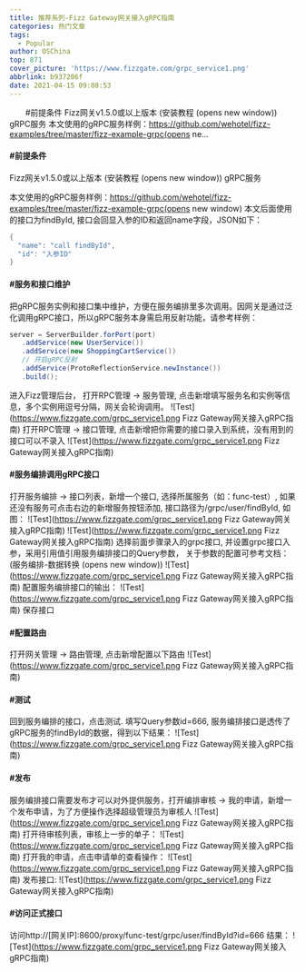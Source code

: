 ```yaml
---
title: 推荐系列-Fizz Gateway网关接入gRPC指南
categories: 热门文章
tags:
  - Popular
author: OSChina
top: 871
cover_picture: 'https://www.fizzgate.com/grpc_service1.png'
abbrlink: b937286f
date: 2021-04-15 09:08:53
---
```


&emsp;&emsp;#前提条件 Fizz网关v1.5.0或以上版本 (安装教程 (opens new window)) gRPC服务 本文使用的gRPC服务样例：https://github.com/wehotel/fizz-examples/tree/master/fizz-example-grpc(opens ne...
<!-- more -->

                                                                                                                                                                                         
#### #前提条件 
 
 Fizz网关v1.5.0或以上版本 (安装教程 (opens new window)) 
 gRPC服务 
 
本文使用的gRPC服务样例：https://github.com/wehotel/fizz-examples/tree/master/fizz-example-grpc(opens new window) 
本文后面使用的接口为findById, 接口会回显入参的ID和返回name字段，JSON如下： 
 
  ```java 
  {
	"name": "call findById",
	"id": "入参ID"
}

  ```  
 
 
#### #服务和接口维护 
把gRPC服务实例和接口集中维护，方便在服务编排里多次调用。因网关是通过泛化调用gRPC接口，所以gRPC服务本身需启用反射功能，请参考样例： 
 
  ```java 
  server = ServerBuilder.forPort(port)
     .addService(new UserService())
     .addService(new ShoppingCartService())
     // 开启gRPC反射
     .addService(ProtoReflectionService.newInstance())
     .build();

  ```  
 
进入Fizz管理后台， 打开RPC管理 -> 服务管理, 点击新增填写服务名和实例等信息，多个实例用逗号分隔，网关会轮询调用。 
![Test](https://www.fizzgate.com/grpc_service1.png Fizz Gateway网关接入gRPC指南) 
打开RPC管理 -> 接口管理, 点击新增把你需要的接口录入到系统，没有用到的接口可以不录入 
![Test](https://www.fizzgate.com/grpc_service1.png Fizz Gateway网关接入gRPC指南) 
 
#### #服务编排调用gRPC接口 
打开服务编排 -> 接口列表，新增一个接口, 选择所属服务（如：func-test）, 如果还没有服务可点击右边的新增服务按钮添加, 接口路径为/grpc/user/findById, 如图： ![Test](https://www.fizzgate.com/grpc_service1.png Fizz Gateway网关接入gRPC指南) 
![Test](https://www.fizzgate.com/grpc_service1.png Fizz Gateway网关接入gRPC指南) 
选择前面步骤录入的grpc接口, 并设置grpc接口入参，采用引用值引用服务编排接口的Query参数， 关于参数的配置可参考文档：(服务编排-数据转换 (opens new window)) 
![Test](https://www.fizzgate.com/grpc_service1.png Fizz Gateway网关接入gRPC指南) 
配置服务编排接口的输出： 
![Test](https://www.fizzgate.com/grpc_service1.png Fizz Gateway网关接入gRPC指南) 
保存接口 
 
#### #配置路由 
打开网关管理 -> 路由管理, 点击新增配置以下路由 
![Test](https://www.fizzgate.com/grpc_service1.png Fizz Gateway网关接入gRPC指南) 
 
#### #测试 
回到服务编排的接口，点击测试. 填写Query参数id=666, 服务编排接口是透传了gRPC服务的findById的数据，得到以下结果： 
![Test](https://www.fizzgate.com/grpc_service1.png Fizz Gateway网关接入gRPC指南) 
 
#### #发布 
服务编排接口需要发布才可以对外提供服务，打开编排审核 -> 我的申请，新增一个发布申请，为了方便操作选择超级管理员为审核人 
![Test](https://www.fizzgate.com/grpc_service1.png Fizz Gateway网关接入gRPC指南) 
打开待审核列表，审核上一步的单子： 
![Test](https://www.fizzgate.com/grpc_service1.png Fizz Gateway网关接入gRPC指南) 
打开我的申请，点击申请单的查看操作： 
![Test](https://www.fizzgate.com/grpc_service1.png Fizz Gateway网关接入gRPC指南) 
发布接口: 
![Test](https://www.fizzgate.com/grpc_service1.png Fizz Gateway网关接入gRPC指南) 
 
#### #访问正式接口 
访问http://[网关IP]:8600/proxy/func-test/grpc/user/findById?id=666 
结果： 
![Test](https://www.fizzgate.com/grpc_service1.png Fizz Gateway网关接入gRPC指南)
                                        